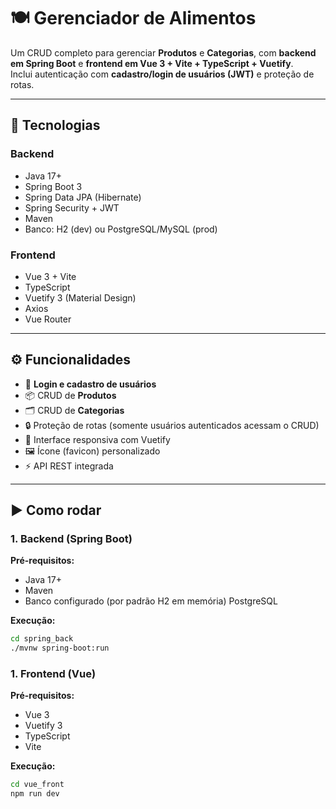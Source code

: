 # 🍽️ Gerenciador de Alimentos

Um CRUD completo para gerenciar **Produtos** e **Categorias**, com **backend em Spring Boot** e **frontend em Vue 3 + Vite + TypeScript + Vuetify**.  
Inclui autenticação com **cadastro/login de usuários (JWT)** e proteção de rotas.

---

## 🚀 Tecnologias

### Backend
- Java 17+
- Spring Boot 3
- Spring Data JPA (Hibernate)
- Spring Security + JWT
- Maven
- Banco: H2 (dev) ou PostgreSQL/MySQL (prod)

### Frontend
- Vue 3 + Vite
- TypeScript
- Vuetify 3 (Material Design)
- Axios
- Vue Router

---

## ⚙️ Funcionalidades
- 🔑 **Login e cadastro de usuários**
- 📦 CRUD de **Produtos**
- 🗂️ CRUD de **Categorias**
- 🔒 Proteção de rotas (somente usuários autenticados acessam o CRUD)
- 🎨 Interface responsiva com Vuetify
- 🖼️ Ícone (favicon) personalizado
- ⚡ API REST integrada

---

## ▶️ Como rodar

### 1. Backend (Spring Boot)

**Pré-requisitos:**
- Java 17+
- Maven
- Banco configurado (por padrão H2 em memória) PostgreSQL

**Execução:**
```bash
cd spring_back
./mvnw spring-boot:run
```

### 1. Frontend (Vue)

**Pré-requisitos:**
- Vue 3
- Vuetify 3
- TypeScript
- Vite

**Execução:**
```bash
cd vue_front
npm run dev
```





